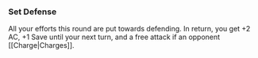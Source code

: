 ### Set Defense
All your efforts this round are put towards defending. In return, you get +2 AC, +1 Save until your next turn, and a free attack if an opponent [[Charge|Charges]]. 